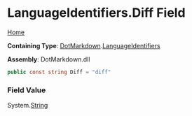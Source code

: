 # LanguageIdentifiers\.Diff Field

[Home](../../../README.md)

**Containing Type**: [DotMarkdown](../../README.md)\.[LanguageIdentifiers](../README.md)

**Assembly**: DotMarkdown\.dll

```csharp
public const string Diff = "diff"
```

### Field Value

System\.[String](https://docs.microsoft.com/en-us/dotnet/api/system.string)